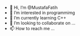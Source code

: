 - 👋 Hi, I’m @MustafaFatih
- 👀 I’m interested in programmimg
- 🌱 I’m currently learning C++
- 💞️ I’m looking to collaborate on ...
- 📫 How to reach me ...

<!---
MustafaFatih/MustafaFatih is a ✨ special ✨ repository because its `README.md` (this file) appears on your GitHub profile.
You can click the Preview link to take a look at your changes.
--->
